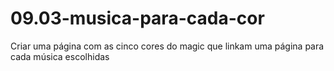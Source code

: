 # 09.03-musica-para-cada-cor
Criar uma página com as cinco cores do magic que linkam uma página para cada música escolhidas
